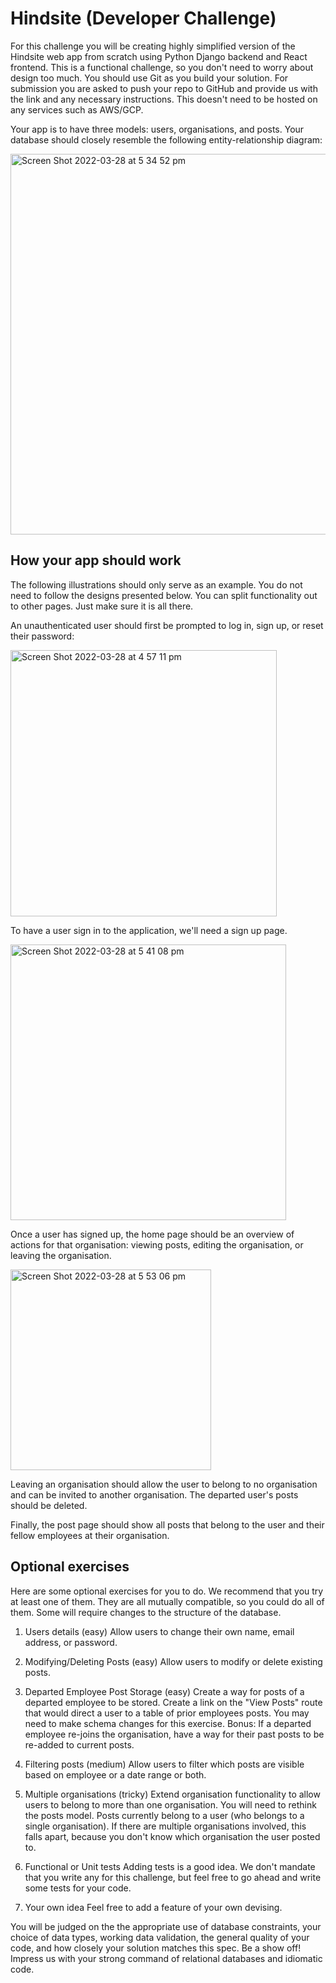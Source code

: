 # Hindsite (Developer Challenge)

For this challenge you will be creating highly simplified version of the Hindsite web app from scratch using Python Django backend and React frontend. This is a functional challenge, so you don't need to worry about design too much. You should use Git as you build your solution. For submission you are asked to push your repo to GitHub and provide us with the link and any necessary instructions. This doesn't need to be hosted on any services such as AWS/GCP.

Your app is to have three models: users, organisations, and posts. Your database should closely resemble the following entity-relationship diagram:

<img width="609" alt="Screen Shot 2022-03-28 at 5 34 52 pm" src="https://user-images.githubusercontent.com/23489664/160348800-9dc08ba4-def9-46e1-9526-24858b850b59.png">


## How your app should work
The following illustrations should only serve as an example. You do not need to follow the designs presented below. You can split functionality out to other pages. Just make sure it is all there.

An unauthenticated user should first be prompted to log in, sign up, or reset their password:

<img width="426" alt="Screen Shot 2022-03-28 at 4 57 11 pm" src="https://user-images.githubusercontent.com/23489664/160342860-2d3a0d5c-4985-4de9-b593-e7e67373303b.png">


To have a user sign in to the application, we'll need a sign up page.

<img width="441" alt="Screen Shot 2022-03-28 at 5 41 08 pm" src="https://user-images.githubusercontent.com/23489664/160349839-c3ebb2e4-2cf7-4f20-b04f-e46c5cfa5e9c.png">


Once a user has signed up, the home page should be an overview of actions for that organisation: viewing posts, editing the organisation, or leaving the organisation.

<img width="321" alt="Screen Shot 2022-03-28 at 5 53 06 pm" src="https://user-images.githubusercontent.com/23489664/160351865-d49950f0-cff8-43aa-9c2b-c5ab4cc6e1e4.png">


Leaving an organisation should allow the user to belong to no organisation and can be invited to another organisation. The departed user's posts should be deleted.

Finally, the post page should show all posts that belong to the user and their fellow employees at their organisation.


## Optional exercises

Here are some optional exercises for you to do. We recommend that you try at least one of them. They are all mutually compatible, so you could do all of them. Some will require changes to the structure of the database.

1. Users details (easy)
Allow users to change their own name, email address, or password.

2. Modifying/Deleting Posts (easy)
Allow users to modify or delete existing posts.

3. Departed Employee Post Storage (easy)
Create a way for posts of a departed employee to be stored. Create a link on the "View Posts" route that would direct a user to a table of prior employees posts. You may need to make schema changes for this exercise. Bonus: If a departed employee re-joins the organisation, have a way for their past posts to be re-added to current posts.

4. Filtering posts (medium)
Allow users to filter which posts are visible based on employee or a date range or both.

5. Multiple organisations (tricky)
Extend organisation functionality to allow users to belong to more than one organisation. You will need to rethink the posts model. Posts currently belong to a user (who belongs to a single organisation). If there are multiple organisations involved, this falls apart, because you don't know which organisation the user posted to.

6. Functional or Unit tests
Adding tests is a good idea. We don't mandate that you write any for this challenge, but feel free to go ahead and write some tests for your code.

7. Your own idea
Feel free to add a feature of your own devising.

You will be judged on the the appropriate use of database constraints, your choice of data types, working data validation, the general quality of your code, and how closely your solution matches this spec. Be a show off! Impress us with your strong command of relational databases and idiomatic code.
